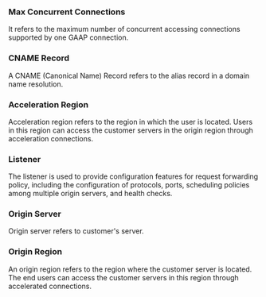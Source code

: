 ### Max Concurrent Connections
It refers to the maximum number of concurrent accessing connections supported by one GAAP connection.

### CNAME Record
A CNAME (Canonical Name) Record refers to the alias record in a domain name resolution.

### Acceleration Region
Acceleration region refers to the region in which the user is located. Users in this region can access the customer servers in the origin region through acceleration connections.

### Listener
The listener is used to provide configuration features for request forwarding policy, including the configuration of protocols, ports, scheduling policies among multiple origin servers, and health checks.

### Origin Server
Origin server refers to customer's server.

### Origin Region
An origin region refers to the region where the customer server is located. The end users can access the customer servers in this region through accelerated connections.
